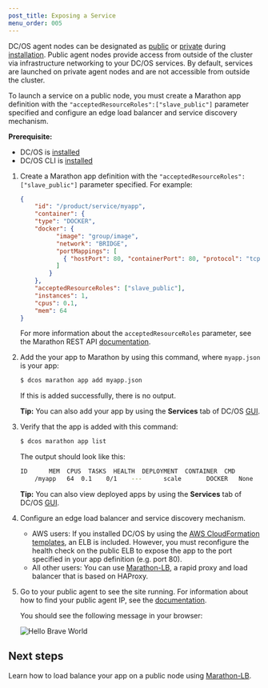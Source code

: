 ```yaml
---
post_title: Exposing a Service
menu_order: 005
---
```


DC/OS agent nodes can be designated as [public](/docs/1.8/overview/concepts/#public) or [private](/docs/1.8/overview/concepts/#private) during [installation](/docs/1.8/administration/installing/). Public agent nodes provide access from outside of the cluster via infrastructure networking to your DC/OS services. By default, services are launched on private agent nodes and are not accessible from outside the cluster. 

To launch a service on a public node, you must create a Marathon app definition with the `"acceptedResourceRoles":["slave_public"]` parameter specified and configure an edge load balancer and service discovery mechanism.  

**Prerequisite:**

* DC/OS is [installed](/docs/1.8/administration/installing/)
* DC/OS CLI is [installed](/docs/1.8/usage/cli/install/)


1.  Create a Marathon app definition with the `"acceptedResourceRoles":["slave_public"]` parameter specified. For example:

    ```json
    {
        "id": "/product/service/myapp",
        "container": {
        "type": "DOCKER",
        "docker": {
              "image": "group/image",
              "network": "BRIDGE",
              "portMappings": [
                { "hostPort": 80, "containerPort": 80, "protocol": "tcp"}
              ]
            }
        },
        "acceptedResourceRoles": ["slave_public"],
        "instances": 1,
        "cpus": 0.1,
        "mem": 64
    }
    ```

    For more information about the `acceptedResourceRoles` parameter, see the Marathon REST API [documentation](/docs/1.8/usage/managing-services/rest-api/).

1.  Add the your app to Marathon by using this command, where `myapp.json` is your app:

    ```bash
    $ dcos marathon app add myapp.json
    ```

    If this is added successfully, there is no output.
    
     **Tip:** You can also add your app by using the **Services** tab of DC/OS [GUI](/docs/1.8/usage/webinterface/#services). 

1.  Verify that the app is added with this command:

    ```bash
    $ dcos marathon app list
    ```
    
    The output should look like this:
    
    ```bash
    ID      MEM  CPUS  TASKS  HEALTH  DEPLOYMENT  CONTAINER  CMD
        /myapp   64  0.1    0/1    ---      scale       DOCKER   None
    ```
    
    **Tip:** You can also view deployed apps by using the **Services** tab of DC/OS [GUI](/docs/1.8/usage/webinterface/#services).
    
1.  Configure an edge load balancer and service discovery mechanism. 

    - AWS users: If you installed DC/OS by using the [AWS CloudFormation templates](/docs/1.8/administration/installing/cloud/aws/), an ELB is included. However, you must reconfigure the health check on the public ELB to expose the app to the port specified in your app definition (e.g. port 80).
    - All other users: You can use [Marathon-LB](/docs/1.8/usage/service-discovery/marathon-lb/), a rapid proxy and load balancer that is based on HAProxy. 

1.  Go to your public agent to see the site running. For information about how to find your public agent IP, see the [documentation](/docs/1.8/administration/locate-public-agent/).

    You should see the following message in your browser: 
    
    ![Hello Brave World](/docs/1.8/usage/managing-services/img/helloworld.png)
    
## Next steps

Learn how to load balance your app on a public node using [Marathon-LB](/docs/1.8/usage/service-discovery/marathon-lb/marathon-lb-basic-tutorial/).

